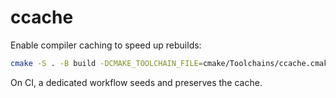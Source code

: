 
# ccache

Enable compiler caching to speed up rebuilds:
```bash
cmake -S . -B build -DCMAKE_TOOLCHAIN_FILE=cmake/Toolchains/ccache.cmake
```
On CI, a dedicated workflow seeds and preserves the cache.
